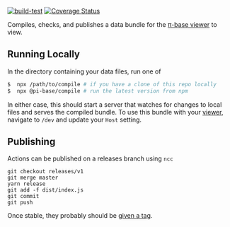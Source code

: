 [![build-test](https://github.com/pi-base/compile/workflows/build-test/badge.svg)](https://github.com/pi-base/compile/actions?query=branch%3Amaster)
[![Coverage Status](https://coveralls.io/repos/github/pi-base/compile/badge.svg?branch=master)](https://coveralls.io/github/pi-base/compile?branch=master)

Compiles, checks, and publishes a data bundle for the [π-base viewer](https://github.com/pi-base/viewer) to view.

## Running Locally

In the directory containing your data files, run one of

```bash
$  npx /path/to/compile # if you have a clone of this repo locally
$  npx @pi-base/compile # run the latest version from npm
```

In either case, this should start a server that watches for changes to local files and serves the compiled bundle. To use this bundle with your [viewer](https://github.com/pi-base/viewer), navigate to `/dev` and update your `Host` setting.

## Publishing

Actions can be published on a releases branch using `ncc`

    git checkout releases/v1
    git merge master
    yarn release
    git add -f dist/index.js
    git commit
    git push

Once stable, they probably should be [given a tag](https://github.com/actions/toolkit/blob/master/docs/action-versioning.md).
